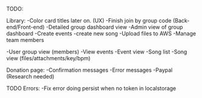 TODO:

Library:
-Color card titles later on. (UX)
-Finish join by group code (Back-end/Front-end)
-Detailed group dashboard view
-Admin view of group dashboard
-Create events
-create new song
-Upload files to AWS
-Manage team members

-User group view (members)
-View events
-Event view
-Song list
-Song view (files/attachments/key/bpm)

Donation page:
-Confirmation messages
-Error messages
-Paypal (Research needed)

TODO Errors:
-Fix error doing persist when no token in localstorage
